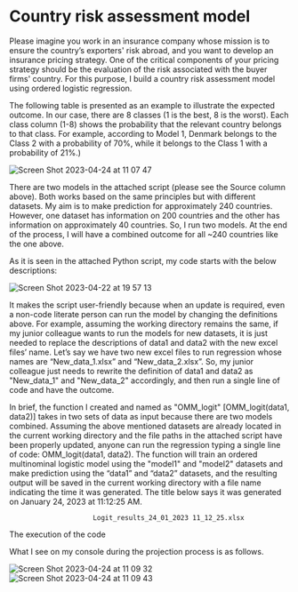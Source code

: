# Country risk assessment model

Please imagine you work in an insurance company whose mission is to ensure the country’s exporters' risk abroad, and you want to develop an insurance pricing strategy. One of the critical components of your pricing strategy should be the evaluation of the risk associated with the buyer firms' country. For this purpose, I build a country risk assessment model using ordered logistic regression.

The following table is presented as an example to illustrate the expected outcome. In our case, there are 8 classes (1 is the best, 8 is the worst). Each class column (1-8) shows the probability that the relevant country belongs to that class. For example, according to Model 1, Denmark belongs to the Class 2 with a probability of 70%, while it belongs to the Class 1 with a probability of 21%.)

![Screen Shot 2023-04-24 at 11 07 47](https://user-images.githubusercontent.com/94282435/234038296-5d17eabe-3de5-4e5e-a07b-ca23869702af.png)

There are two models in the attached script (please see the Source column above). Both works based on the same principles but with different datasets. My aim is to make prediction for approximately 240 countries. However, one dataset has information on 200 countries and the other has information on approximately 40 countries. So, I run two models. At the end of the process, I will have a combined outcome for all ~240 countries like the one above.

As it is seen in the attached Python script, my code starts with the below descriptions:

![Screen Shot 2023-04-22 at 19 57 13](https://user-images.githubusercontent.com/94282435/233812352-8c90f3bd-ddde-444a-9840-209f2925c68e.png)

It makes the script user-friendly because when an update is required, even a non-code literate person can run the model by changing the definitions above. For example, assuming the working directory remains the same, if my junior colleague wants to run the models for new datasets, it is just needed to replace the descriptions of data1 and data2 with the new excel files’ name. Let’s say we have two new excel files to run regression whose names are “New_data_1.xlsx” and “New_data_2.xlsx”. So, my junior colleague just needs to rewrite the definition of data1 and data2 as "New_data_1" and "New_data_2" accordingly, and then run a single line of code and have the outcome.

In brief, the function I created and named as "OMM_logit" [OMM_logit(data1, data2)] takes in two sets of data as input because there are two models combined. Assuming the above mentioned datasets are already located in the current working directory and the file paths in the attached script have been properly updated, anyone can run the regression typing a single line of code: OMM_logit(data1, data2). The function will train an ordered multinominal logistic model using the "model1" and "model2" datasets and make prediction using the “data1” and “data2” datasets, and the resulting output will be saved in the current working directory with a file name indicating the time it was generated. The title below says it was generated on January 24, 2023 at 11:12:25 AM.

                         Logit_results_24_01_2023 11_12_25.xlsx


The execution of the code

What I see on my console during the projection process is as follows. 

![Screen Shot 2023-04-24 at 11 09 32](https://user-images.githubusercontent.com/94282435/234038782-ef51aae8-b874-40ab-9935-e500a02d9642.png)![Screen Shot 2023-04-24 at 11 09 43](https://user-images.githubusercontent.com/94282435/234038801-be83398f-2dbe-4d37-a075-6ab0da114647.png)



